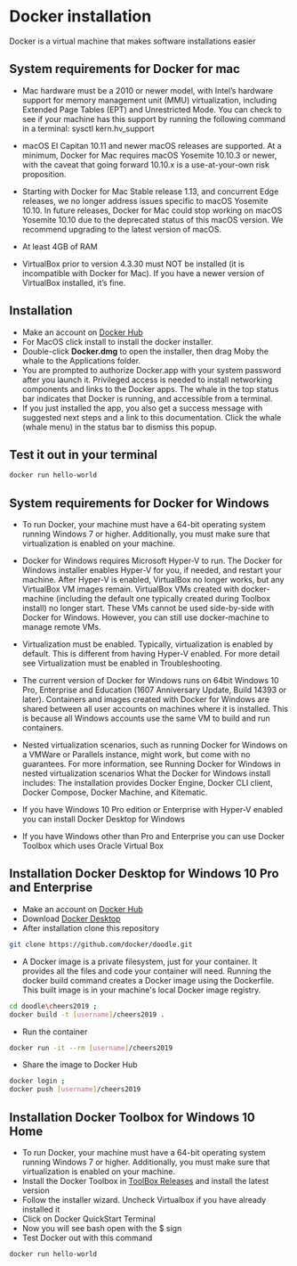 # Docker installation

Docker is a virtual machine that makes software installations easier


## System requirements for Docker for mac

* Mac hardware must be a 2010 or newer model, with Intel’s hardware support for memory management unit (MMU) virtualization, including Extended Page Tables (EPT) and Unrestricted Mode. You can check to see if your machine has this support by running the following command in a terminal: sysctl kern.hv_support

* macOS El Capitan 10.11 and newer macOS releases are supported. At a minimum, Docker for Mac requires macOS Yosemite 10.10.3 or newer, with the caveat that going forward 10.10.x is a use-at-your-own risk proposition.

* Starting with Docker for Mac Stable release 1.13, and concurrent Edge releases, we no longer address issues specific to macOS Yosemite 10.10. In future releases, Docker for Mac could stop working on macOS Yosemite 10.10 due to the deprecated status of this macOS version. We recommend upgrading to the latest version of macOS.

* At least 4GB of RAM

* VirtualBox prior to version 4.3.30 must NOT be installed (it is incompatible with Docker for Mac). If you have a newer version of VirtualBox installed, it’s fine.


## Installation
* Make an account on [Docker Hub](https://hub.docker.com/)
* For MacOS click install to install the docker installer.
* Double-click **Docker.dmg** to open the installer, then drag Moby the whale to the Applications folder.
* You are prompted to authorize Docker.app with your system password after you launch it. Privileged access is needed to install networking components and links to the Docker apps. The whale in the top status bar indicates that Docker is running, and accessible from a terminal.
* If you just installed the app, you also get a success message with suggested next steps and a link to this documentation. Click the whale (whale
menu) in the status bar to dismiss this popup.



## Test it out in your terminal
```bash
docker run hello-world
```

## System requirements for Docker for Windows

* To run Docker, your machine must have a 64-bit operating system running Windows 7 or higher. Additionally, you must make sure that virtualization is enabled on your machine. 

* Docker for Windows requires Microsoft Hyper-V to run. The Docker for Windows installer enables Hyper-V for you, if needed, and restart your machine. After Hyper-V is enabled, VirtualBox no longer works, but any VirtualBox VM images remain. VirtualBox VMs created with docker-machine (including the default one typically created during Toolbox install) no longer start. These VMs cannot be used side-by-side with Docker for Windows. However, you can still use docker-machine to manage remote VMs.
* Virtualization must be enabled. Typically, virtualization is enabled by default. This is different from having Hyper-V enabled. For more detail see Virtualization must be enabled in Troubleshooting.
* The current version of Docker for Windows runs on 64bit Windows 10 Pro, Enterprise and Education (1607 Anniversary Update, Build 14393 or later).
Containers and images created with Docker for Windows are shared between all user accounts on machines where it is installed. This is because all Windows accounts use the same VM to build and run containers.
* Nested virtualization scenarios, such as running Docker for Windows on a VMWare or Parallels instance, might work, but come with no guarantees. For more information, see Running Docker for Windows in nested virtualization scenarios
What the Docker for Windows install includes: The installation provides Docker Engine, Docker CLI client, Docker Compose, Docker Machine, and Kitematic.
* If you have Windows 10 Pro edition or Enterprise with Hyper-V enabled you can install Docker Desktop for Windows
* If you have Windows other than Pro and Enterprise you can use Docker Toolbox which uses Oracle Virtual Box

## Installation Docker Desktop for Windows 10 Pro and Enterprise

* Make an account on [Docker Hub](https://hub.docker.com/)
* Download [Docker Desktop](https://www.docker.com/products/docker-desktop)
* After installation clone this repository

```bash
git clone https://github.com/docker/doodle.git
```
* A Docker image is a private filesystem, just for your container. It provides all the files and code your container will need. Running the docker build command creates a Docker image using the Dockerfile. This built image is in your machine's local Docker image registry.

```bash
cd doodle\cheers2019 ; 
docker build -t [username]/cheers2019 .
```
* Run the container

```bash
docker run -it --rm [username]/cheers2019
```
* Share the image to Docker Hub

```bash
docker login ; 
docker push [username]/cheers2019
```

## Installation Docker Toolbox for Windows 10 Home

* To run Docker, your machine must have a 64-bit operating system running Windows 7 or higher. Additionally, you must make sure that virtualization is enabled on your machine.
* Install the Docker Toolbox in [ToolBox Releases](https://github.com/docker/toolbox/releases) and install the latest version
* Follow the installer wizard. Uncheck Virtualbox if you have already installed it
* Click on Docker QuickStart Terminal
* Now you will see bash open with the $ sign
* Test Docker out with this command

```bash
docker run hello-world
```


